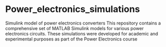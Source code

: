 # Power_electronics_simulations
Simulink model of power electronics converters
This repository contains a comprehensive set of MATLAB Simulink models for various power electronics circuits. These simulations were developed for academic and experimental purposes as part of the Power Electronics course
